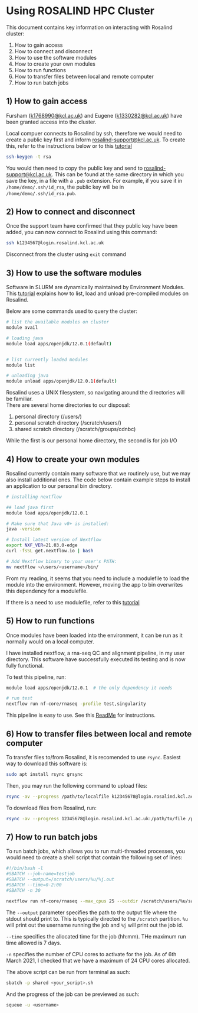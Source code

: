 # Using ROSALIND HPC Cluster

This document contains key information on interacting with Rosalind cluster:

1. How to gain access
2. How to connect and disconnect
3. How to use the software modules
4. How to create your own modules 
5. How to run functions
6. How to transfer files between local and remote computer
7. How to run batch jobs

## 1) How to gain access
Fursham (k1768990@kcl.ac.uk) and Eugene (k1330282@kcl.ac.uk) have been granted access into the cluster.  

Local compuer connects to Rosalind by ssh, therefore we would need to create a public key first and inform rosalind-support@kcl.ac.uk. 
To create this, refer to the instructions below or to this [tutorial](https://www.digitalocean.com/community/tutorials/how-to-set-up-ssh-keys-2)
```bash
ssh-keygen -t rsa
```

You would then need to copy the public key and send to rosalind-support@kcl.ac.uk. 
This can be found at the same directory in which you save the key, in a file with a `.pub` extension. 
For example, if you save it in `/home/demo/.ssh/id_rsa`, the public key will be in `/home/demo/.ssh/id_rsa.pub`.

## 2) How to connect and disconnect
Once the support team have confirmed that they public key have been added, you can now connect to Rosalind
using this command:
```bash
ssh k1234567@login.rosalind.kcl.ac.uk
```

Disconnect from the cluster using `exit` command

## 3) How to use the software modules
Software in SLURM are dynamically maintained by Environment Modules. 
This [tutorial](https://rosalind.kcl.ac.uk/hpc/modules/) explains how to list, load and unload pre-compiled modules on Rosalind.  

Below are some commands used to query the cluster:
```bash
# list the available modules on cluster
module avail

# loading java
module load apps/openjdk/12.0.1(default)


# list currently loaded modules
module list

# unloading java
module unload apps/openjdk/12.0.1(default)
```

Rosalind uses a UNIX filesystem, so navigating around the directories will be familiar.  
There are several home directories to our disposal:

1. personal directory (/users/<username>) 
2. personal scratch directory (/scratch/users/<username>)
2. shared scratch directory (/scratch/groups/cdnbc) 

While the first is our personal home directory, the second is for job I/O

## 4) How to create your own modules 
Rosalind currently contain many software that we routinely use, but we may also install additional ones.
The code below contain example steps to install an application to our personal bin directory.

```bash
# installing nextflow

## load java first
module load apps/openjdk/12.0.1

# Make sure that Java v8+ is installed:
java -version

# Install latest version of Nextflow
export NXF_VER=21.03.0-edge
curl -fsSL get.nextflow.io | bash

# Add Nextflow binary to your user's PATH:
mv nextflow ~/users/<username>/bin/

```
From my reading, it seems that you need to include a modulefile to load the module into the environment.
However, moving the app to bin overwrites this dependency for a modulefile.  

If there is a need to use modulefile, refer to this [tutorial](https://cloud.google.com/solutions/installing-apps-slurm-clusters-compute-engine)

## 5) How to run functions
Once modules have been loaded into the environment, it can be run
as it normally would on a local computer.  

I have installed nextflow, a rna-seq QC and alignment pipeline, in my user directory.
This software have successfully executed its testing and is now fully functional.  

To test this pipeline, run:
```bash
module load apps/openjdk/12.0.1  # the only dependency it needs

# run test
nextflow run nf-core/rnaseq -profile test,singularity

```

This pipeline is easy to use. See this [ReadMe](https://emckclac-my.sharepoint.com/:u:/g/personal/k1768990_kcl_ac_uk/EXJV7KtDMEhHkB9zBNasuSYB_6xX-AJ0sWxPg8KzCpwoTg?e=EHXhmx) for instructions.  

## 6) How to transfer files between local and remote computer
To transfer files to/from Rosalind, it is recomended to use `rsync`. Easiest way to download
this software is:

```bash
sudo apt install rsync grsync
```

Then, you may run the following command to upload files:
```bash
rsync -av --progress /path/to/localfile k12345678@login.rosalind.kcl.ac.uk:/path/to/destination
```
To download files from Rosalind, run:
```bash
rsync -av --progress 12345678@login.rosalind.kcl.ac.uk:/path/to/file /path/to/localdirectory
```

## 7) How to run batch jobs
To run batch jobs, which allows you to run multi-threaded processes, you would need to create a shell script 
that contain the following set of lines:

```bash
#!/bin/bash -l
#SBATCH	--job-name=testjob
#SBATCH --output=/scratch/users/%u/%j.out
#SBATCH --time=0-2:00
#SBATCH	-n 30

nextflow run nf-core/rnaseq --max_cpus 25 --outdir /scratch/users/%u/sample/ -profile test,singularity
```

The `--output` parameter specifies the path to the output file where the stdout should print to. 
This is typically directed to the `/scratch` partition. `%u` will print out the username running the job and `%j` will print out the job id. 

`--time` specifies the allocated time for the job (hh:mm). THe maximum run time allowed is 7 days.  

`-n` specifies the number of CPU cores to activate for the job. As of 6th March 2021, I checked that we have a maximum of 24 CPU cores allocated.  

The above script can be run from terminal as such:
```bash
sbatch -p shared <your_script>.sh
```

And the progress of the job can be previewed as such:
```bash
squeue -u <username>
```



